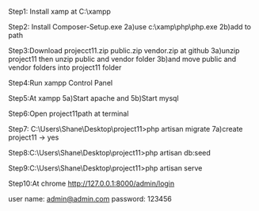Step1: Install xamp at C:\xampp

Step2: Install Composer-Setup.exe 2a)use c:\xamp\php\php.exe 2b)add to path

Step3:Download projecct11.zip public.zip vendor.zip  at github 
3a)unzip project11 then unzip public and vendor folder 
3b)and move public and vendor folders into project11 folder

Step4:Run xampp Control Panel

Step5:At xampp 5a)Start apache and 5b)Start mysql

Step6:Open project11path at terminal

Step7: C:\Users\Shane\Desktop\project11>php artisan migrate 7a)create project11 -> yes

Step8:C:\Users\Shane\Desktop\project11>php artisan db:seed

Step9:C:\Users\Shane\Desktop\project11>php artisan serve

Step10:At chrome http://127.0.0.1:8000/admin/login

user name: admin@admin.com password: 123456

